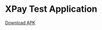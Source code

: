 # XPay Test Application

[Download APK](https://github.com/Raylyan/XPayTestApp/raw/master/app-debug.apk)
